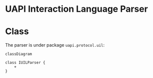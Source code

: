 UAPI Interaction Language Parser
======

# Class
The parser is under package `uapi.protocol.uil`:
```mermaid
classDiagram

class IUILParser {
	+
}
```